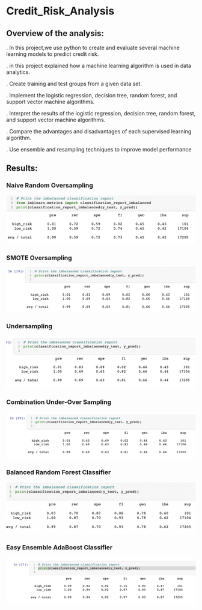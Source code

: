 # Credit_Risk_Analysis

## Overview of the analysis:

. In this project,we use python to create and evaluate several machine learning models to predict credit risk.

. in this project explained how a machine learning algorithm is used in data analytics.

. Create training and test groups from a given data set.

. Implement the logistic regression, decision tree, random forest, and support vector machine algorithms.

. Interpret the results of the logistic regression, decision tree, random forest, and support vector machine algorithms.

. Compare the advantages and disadvantages of each supervised learning algorithm.

. Use ensemble and resampling techniques to improve model performance

## Results:

 ### Naive Random Oversampling
 
 ![naive](https://github.com/TahaniSury/Credit_Risk_Analysis/blob/main/Images/naive.png)

### SMOTE Oversampling

 ![smote](https://github.com/TahaniSury/Credit_Risk_Analysis/blob/main/Images/smote.png)
 
### Undersampling

 ![undersampling](https://github.com/TahaniSury/Credit_Risk_Analysis/blob/main/Images/undersampling.png)

### Combination Under-Over Sampling

 ![combinateion-sampling](https://github.com/TahaniSury/Credit_Risk_Analysis/blob/main/Images/combinateion-sampling.png)

### Balanced Random Forest Classifier

 ![imbalanced](https://github.com/TahaniSury/Credit_Risk_Analysis/blob/main/Images/imbalanced.png)

### Easy Ensemble AdaBoost Classifier

 ![easy-ensemble](https://github.com/TahaniSury/Credit_Risk_Analysis/blob/main/Images/easy-ensemble..png)
